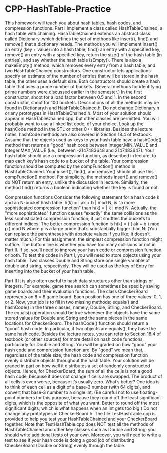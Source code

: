# CPP-HashTable-Practice
This homework will teach you about hash tables, hash codes, and compression
functions.
Part I 
Implement a class called HashTableChained, a hash table with chaining.
HashTableChained extends an abstract class called Dictionary, which defines the set
of methods like insert(), find() and remove() that a dictionary needs.
The methods you will implement insert() an entry (key + value) into a hash table,
find() an entry with a specified key, remove() an entry with a specified key, return the
size() of the hash table (in entries), and say whether the hash table isEmpty(). There
is also a makeEmpty() method, which removes every entry from a hash table, and two
HashTableChained constructors. One constructor lets applications specify an
estimate of the number of entries that will be stored in the hash table; the other uses a
default size. Both constructors should create a hash table that uses a prime number
of buckets. (Several methods for identifying prime numbers were discussed earlier
in the semester.) In the first constructor, shoot for a load factor between 0.5 and 1.
In the second constructor, shoot for 100 buckets. Descriptions of all the methods
may be found in Dictionary.h and HashTableChained.h.
Do not change Dictionary.h or any prototypes in HashTableChained.h. Most of
your solution should appear in HashTableChained.cpp, but other classes are
permitted. You will probably want to use a linked list code, of your choice.
Look up the hashCode method in the STL or other C++ libraries. Besides the lecture
notes, hashCode methods are also covered in Section 18.4 of textbook. Assume that
the objects used as keys to your hash table have a hashCode() method that returns a
"good" hash code between Integer.MIN_VALUE and Integer.MAX_VALUE (i.e.,
between -2147483648 and 2147483647). Your hash table should use a compression
function, as described in lecture, to map each key’s hash code to a bucket of the table.
Your compression function should be computed by the compFunction() method in
HashTableChained. Your insert(), find(), and remove() should all use this
compFunction() method. For simplicity, the methods insert() and remove() do NOT
return an entry, unlike the discussion in lecture. Similarly, the method find() returns
a boolean indicating whether the key is found or not.

Compression functions
Consider the following statement for a hash code k and an N-bucket hash table:
h(k) = | ak + b | mod N,
is "a more sophisticated compression function" than
h(k) = | k | mod N.
Actually, the "more sophisticated" function causes “exactly” the same collisions as the
less sophisticated compression function; it just shuffles the buckets to different indices.
The better compression function is
h(k) = ( ( ak + b ) mod p ) mod N
where p is a large prime that’s substantially bigger than N. (You can replace the
parentheses with absolute values if you like; it doesn’t matter much.)
For this assignment, the simplest compression function might suffice. The bottom
line is whether you have too many collisions or not in Part II. If so, you’ll need to
improve your hash code or compression function or both. To test the codes in Part I,
you will need to store objects using your hash table. Two classes Double and String
store one single variable of double and string, respectively. They will be used as
the key of Entry for inserting into the bucket of your hash table.

Part II 
It is also often useful to hash data structures other than strings or integers. For
example, game tree search can sometimes be sped by saving game boards and their
evaluation functions. The class CheckerBoard represents an 8 × 8 game board.
Each position has one of three values: 0, 1, or 2.
Now, your job is to fill in two missing methods: equals() and hashCode() in the three
classes, namely, Double, String, and CheckerBoard. The equals() operation should
be true whenever the objects have the same stored values for Double and String and
the same pieces in the same locations for CheckerBoard. The hashCode() function
should return a "good" hash code. In particular, if two objects are equals(), they
have the same hash code. Besides the lecture notes, you can refer to Section 18.4 of
textbook (or other sources) for more detail on hash code functions, particularly for
Double and String.
You will be graded on how "good" your hash code and compression function are.
By "good" we mean that, regardless of the table size, the hash code and compression
function evenly distribute objects throughout the hash table. Your solution will be
graded in part on how well it distributes a set of randomly constructed objects.
Hence, for CheckerBoard, the sum of all the cells is not a good hash code, because it
does not change if cells are swapped. The product of all cells is even worse, because
it’s usually zero. What’s better? One idea is to think of each cell as a digit of a
base-3 number (with 64 digits), and convert that base-3 number to a single int. (Be
careful not to use floating-point numbers for this purpose, because they round off the
least significant digits, which is the opposite of what you want. Better to round off
the most significant digits, which is what happens when an int gets too big.)
Do not change any prototypes in CheckerBoard.h. The file TestHashTable.cpp is
provided to help you test your HashTableChained and your CheckerBoard together.
Note that TestHashTable.cpp does NOT test all the methods of HashTableChained
and other key classes such as Double and String; you should write additional tests of
your own. Moreover, you will need to write a test to see if your hash code is doing a
good job of distributing CheckerBoard (Double or String) evenly through the table.
